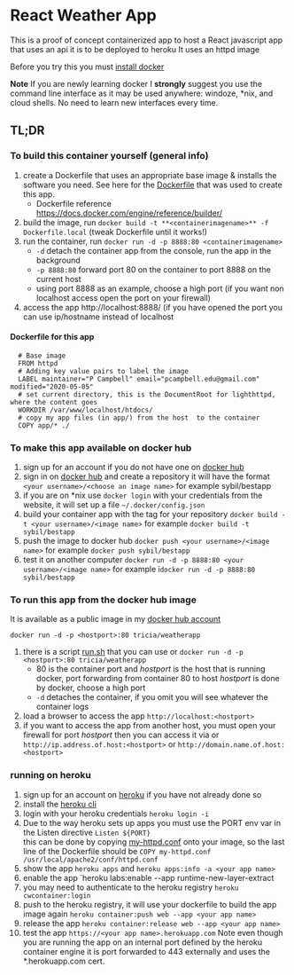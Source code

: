 #  React Weather App 

This is a proof of concept containerized app to host a React javascript app that uses an api 
it is to be deployed to heroku
It uses an httpd image

Before you try this you must [install docker](https://docs.docker.com/install/)

**__Note__** If you are newly learning docker I __strongly__ suggest you use the command line interface as it may be used anywhere: windoze, *nix, and cloud shells.  No need to learn new interfaces every time.

## TL;DR
### To build this container yourself  (general info)
1.  create a Dockerfile that uses an appropriate base image & installs the software you need.  See here for the [Dockerfile](Dockerfile) that was used to create this app.
    * Dockerfile reference https://docs.docker.com/engine/reference/builder/
3.  build the image, run `docker build -t **<containerimagename>** -f Dockerfile.local` (tweak Dockerfile until it works!)
4.  run the container, run `docker run -d -p 8888:80 <containerimagename>` 
    * `-d` detach the container app from the console, run the app in the background
    * `-p 8888:80` forward port 80 on the container to port 8888 on the current host
    * using port 8888 as an example, choose a high port (if you want non localhost access open the port on your firewall)
4. access the app http://localhost:8888/  (if you have opened the port you can use ip/hostname instead of localhost
#### Dockerfile for this app

      # Base image
      FROM httpd 
      # Adding key value pairs to label the image
      LABEL maintainer="P Campbell" email="pcampbell.edu@gmail.com" modified="2020-05-05"
      # set current directory, this is the DocumentRoot for lighthttpd, where the content goes
      WORKDIR /var/www/localhost/htdocs/
      # copy my app files (in app/) from the host  to the container
      COPY app/* ./
   
### To make this app available on docker hub
1. sign up for an account if you do not have one on [docker hub](https://hub.docker.com) 
2. sign in on [docker hub](https://hub.docker.com) 
 and create a repository it will have the format `<your username>/<choose an image name>` 
  for example sybil/bestapp
3. if you are on *nix use `docker login` with your credentials from the website, it will set up a file `~/.docker/config.json`
3. build your container app with the tag for your repository `docker build -t <your username>/<image name>` for example `docker build -t sybil/bestapp`
4. push the image to docker hub `docker push <your username>/<image name>` for example `docker push sybil/bestapp`
5. test it on another computer  `docker run -d -p 8888:80 <your username>/<image name>` for example i`docker run -d -p 8888:80 sybil/bestapp`

### To run this app from the docker hub image
It is available as a public image in my [docker hub account](https://hub.docker.com/repository/docker/tricia/weatherapp)

`docker run -d -p <hostport>:80 tricia/weatherapp` 

1. there is a script [run.sh](run.sh) that you can use or  `docker run -d -p <hostport>:80 tricia/weatherapp` 
    * 80 is the container port and _hostport_ is the host that is running docker, port forwarding from container 80 to host _hostport_ is done by docker, choose a high port 
    * `-d` detaches the container, if you omit you will see  whatever the container logs
3. load a browser to access the app `http://localhost:<hostport>` 
4. if you want to access the app from another host, you must open your firewall for port _hostport_  then you can access it via or `http://ip.address.of.host:<hostport>` or `http://domain.name.of.host:<hostport>`

### running on heroku
1. sign up for an account on [heroku](https://heroku.com) if you have not already done so
2. install  the [heroku cli](https://devcenter.heroku.com/articles/heroku-cli#download-and-install)
3. login with your heroku credentials `heroku login -i`
4. Due to the way heroku sets up apps you must use  the PORT env var in the Listen directive `Listen ${PORT}`  
this can be done by copying [my-httpd.conf](my-httpd.conf) onto your image, so the last line of the Dockerfile should be `COPY my-httpd.conf /usr/local/apache2/conf/httpd.conf`
5. show the app `heroku apps` and `heroku apps:info -a <your app name>`
5. enable the app `heroku labs:enable --app <your app name> runtime-new-layer-extract
5. you may need to authenticate to the heroku registry  `heroku cwcontainer:login`
5. push to  the heroku registry, it will use your dockerfile to build the app image again  `heroku container:push web --app <your app name>`
5. release the app  `heroku container:release web --app <your app name>`
5. test the app  `https://<your app name>.herokuapp.com`
Note even though you are running the app on an internal port defined by the heroku container engine it is port forwarded to 443 externally and uses the *.herokuapp.com cert.  


